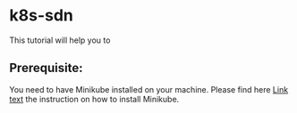 # k8s-sdn
This tutorial will help you to 

## Prerequisite:
You need to have Minikube installed on your machine. Please find here [Link text](minikube-installation.md) the instruction on how to install Minikube.

